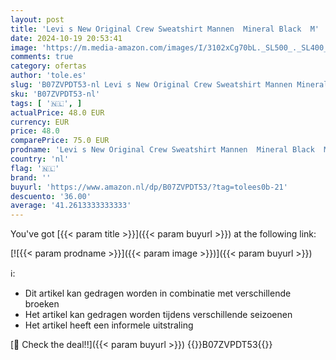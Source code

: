 ```yaml
---
layout: post
title: 'Levi s New Original Crew Sweatshirt Mannen  Mineral Black  M'
date: 2024-10-19 20:53:41
image: 'https://m.media-amazon.com/images/I/3102xCg70bL._SL500_._SL400_.jpg'
comments: true
category: ofertas
author: 'tole.es'
slug: 'B07ZVPDT53-nl Levi s New Original Crew Sweatshirt Mannen Mineral Black M'
sku: 'B07ZVPDT53-nl'
tags: [ '🇳🇱', ]
actualPrice: 48.0 EUR
currency: EUR
price: 48.0
comparePrice: 75.0 EUR
prodname: 'Levi s New Original Crew Sweatshirt Mannen  Mineral Black  M'
country: 'nl'
flag: '🇳🇱'
brand: ''
buyurl: 'https://www.amazon.nl/dp/B07ZVPDT53/?tag=tolees0b-21'
descuento: '36.00'
average: '41.2613333333333'
---
```


You've got [{{< param title >}}]({{< param buyurl >}}) at the following link:

[![{{< param prodname >}}]({{< param image >}})]({{< param buyurl >}})

ℹ️:

- Dit artikel kan gedragen worden in combinatie met verschillende broeken
- Het artikel kan gedragen worden tijdens verschillende seizoenen
- Het artikel heeft een informele uitstraling

[🛒 Check the deal!!]({{< param buyurl >}})
{{<world>}}B07ZVPDT53{{</world>}}
